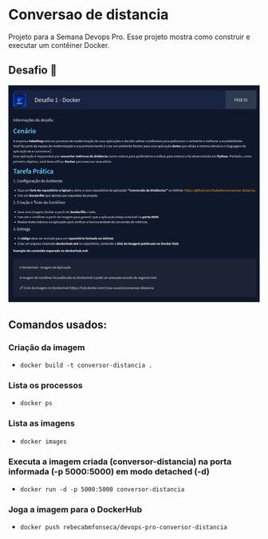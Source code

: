 # Conversao de distancia
Projeto para a Semana Devops Pro.
Esse projeto mostra como construir e executar um contêiner Docker.

## Desafio 📌
![Desafio:](image/image.png)

## Comandos usados:

### Criação da imagem
* `docker build -t conversor-distancia .`

### Lista os processos
* `docker ps`

### Lista as imagens
* `docker images`

### Executa a imagem criada (conversor-distancia) na porta informada (-p 5000:5000) em modo detached (-d)
* `docker run -d -p 5000:5000 conversor-distancia`

### Joga a imagem para o DockerHub
* `docker push rebecabmfonseca/devops-pro-conversor-distancia`

